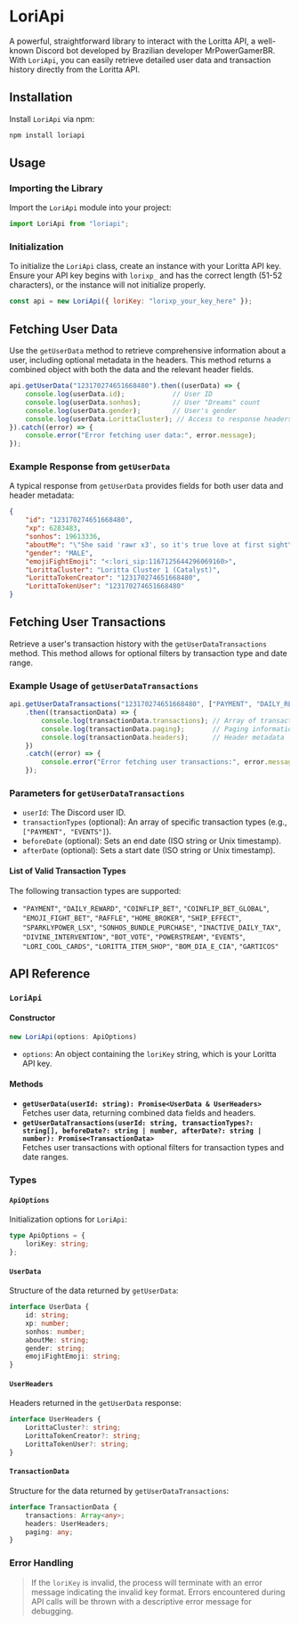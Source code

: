 # LoriApi

A powerful, straightforward library to interact with the Loritta API, a well-known Discord bot developed by Brazilian developer MrPowerGamerBR. With `LoriApi`, you can easily retrieve detailed user data and transaction history directly from the Loritta API.

## Installation

Install `LoriApi` via npm:

```bash
npm install loriapi
```

## Usage

### Importing the Library

Import the `LoriApi` module into your project:

```javascript
import LoriApi from "loriapi";
```

### Initialization

To initialize the `LoriApi` class, create an instance with your Loritta API key. Ensure your API key begins with `lorixp_` and has the correct length (51-52 characters), or the instance will not initialize properly.

```javascript
const api = new LoriApi({ loriKey: "lorixp_your_key_here" });
```

## Fetching User Data

Use the `getUserData` method to retrieve comprehensive information about a user, including optional metadata in the headers. This method returns a combined object with both the data and the relevant header fields.

```javascript
api.getUserData("123170274651668480").then((userData) => {
    console.log(userData.id);            // User ID
    console.log(userData.sonhos);        // User "Dreams" count
    console.log(userData.gender);        // User's gender
    console.log(userData.LorittaCluster); // Access to response headers
}).catch((error) => {
    console.error("Error fetching user data:", error.message);
});
```

### Example Response from `getUserData`

A typical response from `getUserData` provides fields for both user data and header metadata:

```json
{
    "id": "123170274651668480",
    "xp": 6283483,
    "sonhos": 19613336,
    "aboutMe": "\"She said 'rawr x3', so it's true love at first sight\"",
    "gender": "MALE",
    "emojiFightEmoji": "<:lori_sip:1167125644296069160>",
    "LorittaCluster": "Loritta Cluster 1 (Catalyst)",
    "LorittaTokenCreator": "123170274651668480",
    "LorittaTokenUser": "123170274651668480"
}
```

## Fetching User Transactions

Retrieve a user's transaction history with the `getUserDataTransactions` method. This method allows for optional filters by transaction type and date range.

### Example Usage of `getUserDataTransactions`

```javascript
api.getUserDataTransactions("123170274651668480", ["PAYMENT", "DAILY_REWARD"], "2024-01-01T00:00:00.000Z", "2024-12-31T23:59:59.999Z")
    .then((transactionData) => {
        console.log(transactionData.transactions); // Array of transactions
        console.log(transactionData.paging);       // Paging information
        console.log(transactionData.headers);      // Header metadata
    })
    .catch((error) => {
        console.error("Error fetching user transactions:", error.message);
    });
```

### Parameters for `getUserDataTransactions`

- `userId`: The Discord user ID.
- `transactionTypes` (optional): An array of specific transaction types (e.g., `["PAYMENT", "EVENTS"]`).
- `beforeDate` (optional): Sets an end date (ISO string or Unix timestamp).
- `afterDate` (optional): Sets a start date (ISO string or Unix timestamp).

#### List of Valid Transaction Types

The following transaction types are supported:

- `"PAYMENT"`, `"DAILY_REWARD"`, `"COINFLIP_BET"`, `"COINFLIP_BET_GLOBAL"`, `"EMOJI_FIGHT_BET"`, `"RAFFLE"`, `"HOME_BROKER"`, `"SHIP_EFFECT"`, `"SPARKLYPOWER_LSX"`, `"SONHOS_BUNDLE_PURCHASE"`, `"INACTIVE_DAILY_TAX"`, `"DIVINE_INTERVENTION"`, `"BOT_VOTE"`, `"POWERSTREAM"`, `"EVENTS"`, `"LORI_COOL_CARDS"`, `"LORITTA_ITEM_SHOP"`, `"BOM_DIA_E_CIA"`, `"GARTICOS"`

## API Reference

### `LoriApi`

#### Constructor

```typescript
new LoriApi(options: ApiOptions)
```

- `options`: An object containing the `loriKey` string, which is your Loritta API key.

#### Methods

- **`getUserData(userId: string): Promise<UserData & UserHeaders>`**  
  Fetches user data, returning combined data fields and headers.
- **`getUserDataTransactions(userId: string, transactionTypes?: string[], beforeDate?: string | number, afterDate?: string | number): Promise<TransactionData>`**  
  Fetches user transactions with optional filters for transaction types and date ranges.

### Types

#### `ApiOptions`

Initialization options for `LoriApi`:

```typescript
type ApiOptions = {
    loriKey: string;
};
```

#### `UserData`

Structure of the data returned by `getUserData`:

```typescript
interface UserData {
    id: string;
    xp: number;
    sonhos: number;
    aboutMe: string;
    gender: string;
    emojiFightEmoji: string;
}
```

#### `UserHeaders`

Headers returned in the `getUserData` response:

```typescript
interface UserHeaders {
    LorittaCluster?: string;
    LorittaTokenCreator?: string;
    LorittaTokenUser?: string;
}
```

#### `TransactionData`

Structure for the data returned by `getUserDataTransactions`:

```typescript
interface TransactionData {
    transactions: Array<any>;
    headers: UserHeaders;
    paging: any;
}
```

### Error Handling

> If the `loriKey` is invalid, the process will terminate with an error message indicating the invalid key format. Errors encountered during API calls will be thrown with a descriptive error message for debugging.
